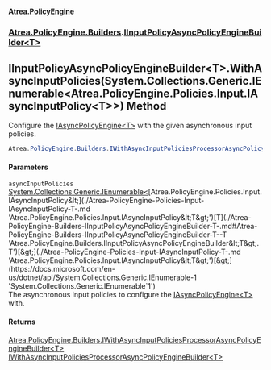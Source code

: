 #### [Atrea.PolicyEngine](./index.md 'index')
### [Atrea.PolicyEngine.Builders](./Atrea-PolicyEngine-Builders.md 'Atrea.PolicyEngine.Builders').[IInputPolicyAsyncPolicyEngineBuilder&lt;T&gt;](./Atrea-PolicyEngine-Builders-IInputPolicyAsyncPolicyEngineBuilder-T-.md 'Atrea.PolicyEngine.Builders.IInputPolicyAsyncPolicyEngineBuilder&lt;T&gt;')
## IInputPolicyAsyncPolicyEngineBuilder&lt;T&gt;.WithAsyncInputPolicies(System.Collections.Generic.IEnumerable&lt;Atrea.PolicyEngine.Policies.Input.IAsyncInputPolicy&lt;T&gt;&gt;) Method
Configure the [IAsyncPolicyEngine&lt;T&gt;](./Atrea-PolicyEngine-IAsyncPolicyEngine-T-.md 'Atrea.PolicyEngine.IAsyncPolicyEngine&lt;T&gt;') with the given asynchronous input policies.  
```csharp
Atrea.PolicyEngine.Builders.IWithAsyncInputPoliciesProcessorAsyncPolicyEngineBuilder<T> WithAsyncInputPolicies(System.Collections.Generic.IEnumerable<Atrea.PolicyEngine.Policies.Input.IAsyncInputPolicy<T>> asyncInputPolicies);
```
#### Parameters
<a name='Atrea-PolicyEngine-Builders-IInputPolicyAsyncPolicyEngineBuilder-T--WithAsyncInputPolicies(System-Collections-Generic-IEnumerable-Atrea-PolicyEngine-Policies-Input-IAsyncInputPolicy-T--)-asyncInputPolicies'></a>
`asyncInputPolicies` [System.Collections.Generic.IEnumerable&lt;](https://docs.microsoft.com/en-us/dotnet/api/System.Collections.Generic.IEnumerable-1 'System.Collections.Generic.IEnumerable`1')[Atrea.PolicyEngine.Policies.Input.IAsyncInputPolicy&lt;](./Atrea-PolicyEngine-Policies-Input-IAsyncInputPolicy-T-.md 'Atrea.PolicyEngine.Policies.Input.IAsyncInputPolicy&lt;T&gt;')[T](./Atrea-PolicyEngine-Builders-IInputPolicyAsyncPolicyEngineBuilder-T-.md#Atrea-PolicyEngine-Builders-IInputPolicyAsyncPolicyEngineBuilder-T--T 'Atrea.PolicyEngine.Builders.IInputPolicyAsyncPolicyEngineBuilder&lt;T&gt;.T')[&gt;](./Atrea-PolicyEngine-Policies-Input-IAsyncInputPolicy-T-.md 'Atrea.PolicyEngine.Policies.Input.IAsyncInputPolicy&lt;T&gt;')[&gt;](https://docs.microsoft.com/en-us/dotnet/api/System.Collections.Generic.IEnumerable-1 'System.Collections.Generic.IEnumerable`1')  
The asynchronous input policies to configure the [IAsyncPolicyEngine&lt;T&gt;](./Atrea-PolicyEngine-IAsyncPolicyEngine-T-.md 'Atrea.PolicyEngine.IAsyncPolicyEngine&lt;T&gt;') with.  
  
#### Returns
[Atrea.PolicyEngine.Builders.IWithAsyncInputPoliciesProcessorAsyncPolicyEngineBuilder&lt;](./Atrea-PolicyEngine-Builders-IWithAsyncInputPoliciesProcessorAsyncPolicyEngineBuilder-T-.md 'Atrea.PolicyEngine.Builders.IWithAsyncInputPoliciesProcessorAsyncPolicyEngineBuilder&lt;T&gt;')[T](./Atrea-PolicyEngine-Builders-IInputPolicyAsyncPolicyEngineBuilder-T-.md#Atrea-PolicyEngine-Builders-IInputPolicyAsyncPolicyEngineBuilder-T--T 'Atrea.PolicyEngine.Builders.IInputPolicyAsyncPolicyEngineBuilder&lt;T&gt;.T')[&gt;](./Atrea-PolicyEngine-Builders-IWithAsyncInputPoliciesProcessorAsyncPolicyEngineBuilder-T-.md 'Atrea.PolicyEngine.Builders.IWithAsyncInputPoliciesProcessorAsyncPolicyEngineBuilder&lt;T&gt;')  
[IWithAsyncInputPoliciesProcessorAsyncPolicyEngineBuilder&lt;T&gt;](./Atrea-PolicyEngine-Builders-IWithAsyncInputPoliciesProcessorAsyncPolicyEngineBuilder-T-.md 'Atrea.PolicyEngine.Builders.IWithAsyncInputPoliciesProcessorAsyncPolicyEngineBuilder&lt;T&gt;')  
